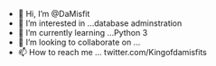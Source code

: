 - 👋 Hi, I’m @DaMisfit
- 👀 I’m interested in ...database adminstration
- 🌱 I’m currently learning ...Python 3
- 💞️ I’m looking to collaborate on ...
- 📫 How to reach me ... twitter.com/Kingofdamisfits

<!---
DaMisfit/DaMisfit is a ✨ special ✨ repository because its `README.md` (this file) appears on your GitHub profile.
You can click the Preview link to take a look at your changes.
--->
